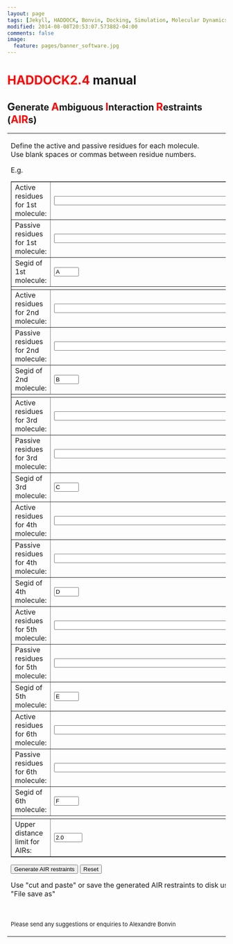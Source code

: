 ```yaml
---
layout: page
tags: [Jekyll, HADDOCK, Bonvin, Docking, Simulation, Molecular Dynamics, Structural Biology, Computational Biology, Modelling, Protein Structure]
modified: 2014-08-08T20:53:07.573882-04:00
comments: false
image:
  feature: pages/banner_software.jpg
---
```


# <font color="RED">HADDOCK2.4</font> manual

## <font size="+2">G</font>enerate <font size="+2" color="RED">A</font>mbiguous <font size="+2" color="RED">I</font>nteraction <font size="+2" color="RED">R</font>estraints (<font size="+2" color="RED">AIR</font>s)

<table>

<tbody>

<tr>

<td width="550">  

<form action="http://milou.science.uu.nl/cgi/servicesdevel/HADDOCK2.2/generate_multidock_air.cgi" method="GET">

Define the active and passive residues for each molecule.  
Use blank spaces or commas between residue numbers.

E.g.


<table border="1" cellpadding="5">

<tbody>

<tr rowspan="1" align="center">

<td colspan="1" align="left">Active residues for 1st molecule:</td>

<td colspan="1" align="left"><input type="text" name="AIR_ACTIVE_1" value="" size="50"></td>

</tr>

<tr rowspan="1" align="center">

<td colspan="1" align="left">Passive residues for 1st molecule:</td>

<td colspan="1" align="left"><input type="text" name="AIR_PASSIVE_1" value="" size="50"></td>

</tr>

<tr rowspan="1" align="center">

<td colspan="1" align="left">Segid of 1st molecule:</td>

<td colspan="1" align="left"><input type="text" name="PROT_SEGID_1" value="A" size="4"></td>

</tr>

<tr>

<td colspan="2"></td>

</tr>

<tr rowspan="1" align="center">

<td colspan="1" align="left">Active residues for 2nd molecule:</td>

<td colspan="1" align="left"><input type="text" name="AIR_ACTIVE_2" value="" size="50"></td>

</tr>

<tr rowspan="1" align="center">

<td colspan="1" align="left">Passive residues for 2nd molecule:</td>

<td colspan="1" align="left"><input type="text" name="AIR_PASSIVE_2" value="" size="50"></td>

</tr>

<tr rowspan="1" align="center">

<td colspan="1" align="left">Segid of 2nd molecule:</td>

<td colspan="1" align="left"><input type="text" name="PROT_SEGID_2" value="B" size="4"></td>

</tr>

<tr>

<td colspan="2"></td>

</tr>

<tr rowspan="1" align="center">

<td colspan="1" align="left">Active residues for 3rd molecule:</td>

<td colspan="1" align="left"><input type="text" name="AIR_ACTIVE_3" value="" size="50"></td>

</tr>

<tr rowspan="1" align="center">

<td colspan="1" align="left">Passive residues for 3rd molecule:</td>

<td colspan="1" align="left"><input type="text" name="AIR_PASSIVE_3" value="" size="50"></td>

</tr>

<tr rowspan="1" align="center">

<td colspan="1" align="left">Segid of 3rd molecule:</td>

<td colspan="1" align="left"><input type="text" name="PROT_SEGID_3" value="C" size="4"></td>

</tr>

<tr rowspan="1" align="center">

<td colspan="1" align="left">Active residues for 4th molecule:</td>

<td colspan="1" align="left"><input type="text" name="AIR_ACTIVE_4" value="" size="50"></td>

</tr>

<tr rowspan="1" align="center">

<td colspan="1" align="left">Passive residues for 4th molecule:</td>

<td colspan="1" align="left"><input type="text" name="AIR_PASSIVE_4" value="" size="50"></td>

</tr>

<tr rowspan="1" align="center">

<td colspan="1" align="left">Segid of 4th molecule:</td>

<td colspan="1" align="left"><input type="text" name="PROT_SEGID_4" value="D" size="4"></td>

</tr>

<tr rowspan="1" align="center">

<td colspan="1" align="left">Active residues for 5th molecule:</td>

<td colspan="1" align="left"><input type="text" name="AIR_ACTIVE_5" value="" size="50"></td>

</tr>

<tr rowspan="1" align="center">

<td colspan="1" align="left">Passive residues for 5th molecule:</td>

<td colspan="1" align="left"><input type="text" name="AIR_PASSIVE_5" value="" size="50"></td>

</tr>

<tr rowspan="1" align="center">

<td colspan="1" align="left">Segid of 5th molecule:</td>

<td colspan="1" align="left"><input type="text" name="PROT_SEGID_5" value="E" size="4"></td>

</tr>

<tr rowspan="1" align="center">

<td colspan="1" align="left">Active residues for 6th molecule:</td>

<td colspan="1" align="left"><input type="text" name="AIR_ACTIVE_6" value="" size="50"></td>

</tr>

<tr rowspan="1" align="center">

<td colspan="1" align="left">Passive residues for 6th molecule:</td>

<td colspan="1" align="left"><input type="text" name="AIR_PASSIVE_6" value="" size="50"></td>

</tr>

<tr rowspan="1" align="center">

<td colspan="1" align="left">Segid of 6th molecule:</td>

<td colspan="1" align="left"><input type="text" name="PROT_SEGID_6" value="F" size="4"></td>

</tr>

<tr>

<td colspan="2"></td>

</tr>

<tr rowspan="1" align="center">

<td colspan="1" align="left">Upper distance limit for AIRs:</td>

<td colspan="1" align="left"><input type="text" name="AIR_DIST" value="2.0" size="5"></td>

</tr>

</tbody>

</table>

<input type="SUBMIT" name="submit1" value="Generate AIR restraints"> <input type="RESET" value="Reset">

Use "cut and paste" or save the generated AIR restraints to disk using "File save as"

<br>

<font size="-1">

Please send any suggestions or enquiries to Alexandre Bonvin</font></form>

</td>

</tr>

</tbody>

</table>
